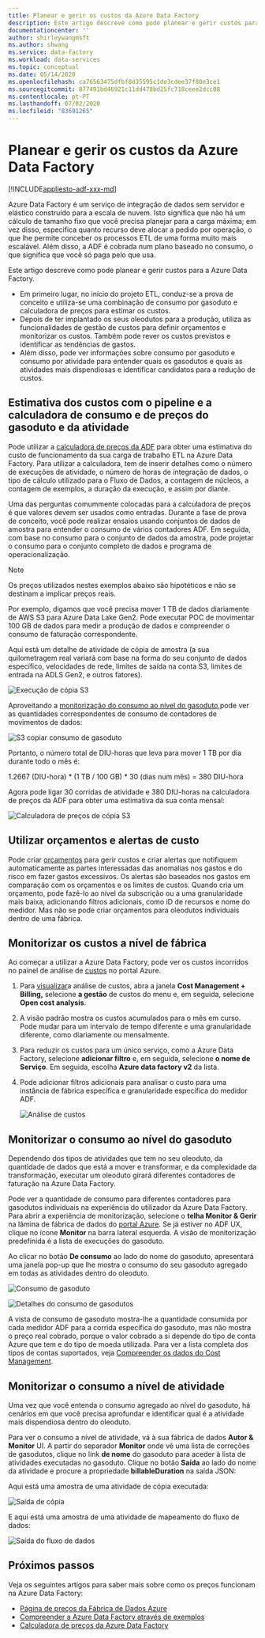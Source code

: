 ```yaml
---
title: Planear e gerir os custos da Azure Data Factory
description: Este artigo descreve como pode planear e gerir custos para a Azure Data Factory
documentationcenter: ''
author: shirleywangmsft
ms.author: shwang
ms.service: data-factory
ms.workload: data-services
ms.topic: conceptual
ms.date: 05/14/2020
ms.openlocfilehash: ca76563475dfbf8d35595c1de3cdee37f80e3ce1
ms.sourcegitcommit: 877491bd46921c11dd478bd25fc718ceee2dcc08
ms.contentlocale: pt-PT
ms.lasthandoff: 07/02/2020
ms.locfileid: "83691265"
---
```

# <a name="plan-and-manage-costs-for-azure-data-factory"></a>Planear e gerir os custos da Azure Data Factory

[!INCLUDE[appliesto-adf-xxx-md](includes/appliesto-adf-xxx-md.md)]

Azure Data Factory é um serviço de integração de dados sem servidor e elástico construído para a escala de nuvem.  Isto significa que não há um cálculo de tamanho fixo que você precisa planejar para a carga máxima; em vez disso, especifica quanto recurso deve alocar a pedido por operação, o que lhe permite conceber os processos ETL de uma forma muito mais escalável. Além disso, a ADF é cobrada num plano baseado no consumo, o que significa que você só paga pelo que usa.

Este artigo descreve como pode planear e gerir custos para a Azure Data Factory.

*   Em primeiro lugar, no início do projeto ETL, conduz-se a prova de conceito e utiliza-se uma combinação de consumo por gasoduto e calculadora de preços para estimar os custos.
*   Depois de ter implantado os seus oleodutos para a produção, utiliza as funcionalidades de gestão de custos para definir orçamentos e monitorizar os custos. Também pode rever os custos previstos e identificar as tendências de gastos.
*   Além disso, pode ver informações sobre consumo por gasoduto e consumo por atividade para entender quais os gasodutos e quais as atividades mais dispendiosas e identificar candidatos para a redução de custos.

## <a name="estimate-costs-using-pipeline-and-activity-run-consumption-and-pricing-calculator"></a>Estimativa dos custos com o pipeline e a calculadora de consumo e de preços do gasoduto e da atividade

Pode utilizar a [calculadora de preços da ADF](https://azure.microsoft.com/pricing/calculator/?service=data-factory) para obter uma estimativa do custo de funcionamento da sua carga de trabalho ETL na Azure Data Factory.  Para utilizar a calculadora, tem de inserir detalhes como o número de execuções de atividade, o número de horas de integração de dados, o tipo de cálculo utilizado para o Fluxo de Dados, a contagem de núcleos, a contagem de exemplos, a duração da execução, e assim por diante.

Uma das perguntas comummente colocadas para a calculadora de preços é que valores devem ser usados como entradas.  Durante a fase de prova de conceito, você pode realizar ensaios usando conjuntos de dados de amostra para entender o consumo de vários contadores ADF.  Em seguida, com base no consumo para o conjunto de dados da amostra, pode projetar o consumo para o conjunto completo de dados e programa de operacionalização.

> [!NOTE]
> Os preços utilizados nestes exemplos abaixo são hipotéticos e não se destinam a implicar preços reais.

Por exemplo, digamos que você precisa mover 1 TB de dados diariamente de AWS S3 para Azure Data Lake Gen2.  Pode executar POC de movimentar 100 GB de dados para medir a produção de dados e compreender o consumo de faturação correspondente.

Aqui está um detalhe de atividade de cópia de amostra (a sua quilometragem real variará com base na forma do seu conjunto de dados específico, velocidades de rede, limites de saída na conta S3, limites de entrada na ADLS Gen2, e outros fatores).

![Execução de cópia S3](media/plan-manage-costs/s3-copy-run-details.png)

Aproveitando a [monitorização do consumo ao nível do gasoduto,](#monitor-consumption-at-pipeline-run-level)pode ver as quantidades correspondentes de consumo de contadores de movimentos de dados:

![S3 copiar consumo de gasoduto](media/plan-manage-costs/s3-copy-pipeline-consumption.png)

Portanto, o número total de DIU-horas que leva para mover 1 TB por dia durante todo o mês é:

1.2667 (DIU-hora) * (1 TB / 100 GB) * 30 (dias num mês) = 380 DIU-hora

Agora pode ligar 30 corridas de atividade e 380 DIU-horas na calculadora de preços da ADF para obter uma estimativa da sua conta mensal:

![Calculadora de preços de cópia S3](media/plan-manage-costs/s3-copy-pricing-calculator.png)

## <a name="use-budgets-and-cost-alerts"></a>Utilizar orçamentos e alertas de custo

Pode criar [orçamentos](https://docs.microsoft.com/azure/cost-management/tutorial-acm-create-budgets) para gerir custos e criar alertas que notifiquem automaticamente as partes interessadas das anomalias nos gastos e do risco em fazer gastos excessivos.  Os alertas são baseados nos gastos em comparação com os orçamentos e os limites de custos.  Quando cria um orçamento, pode fazê-lo ao nível da subscrição ou a uma granularidade mais baixa, adicionando filtros adicionais, como iD de recursos e nome do medidor.  Mas não se pode criar orçamentos para oleodutos individuais dentro de uma fábrica.

## <a name="monitor-costs-at-factory-level"></a>Monitorizar os custos a nível de fábrica

Ao começar a utilizar a Azure Data Factory, pode ver os custos incorridos no painel de análise de [custos](https://docs.microsoft.com/azure/cost-management/quick-acm-cost-analysis) no portal Azure.

1. Para [visualizar](https://docs.microsoft.com/azure/cost-management/quick-acm-cost-analysis)a análise de custos, abra a janela **Cost Management + Billing,** selecione **a gestão** de custos do menu e, em seguida, selecione **Open cost analysis**.
2. A visão padrão mostra os custos acumulados para o mês em curso.  Pode mudar para um intervalo de tempo diferente e uma granularidade diferente, como diariamente ou mensalmente.
3. Para reduzir os custos para um único serviço, como a Azure Data Factory, selecione **adicionar filtro** e, em seguida, selecione **o nome de Serviço**.  Em seguida, escolha **Azure data factory v2** da lista.
4. Pode adicionar filtros adicionais para analisar o custo para uma instância de fábrica específica e granularidade específica do medidor ADF.

   ![Análise de custos](media/plan-manage-costs/cost-analysis.png)

## <a name="monitor-consumption-at-pipeline-run-level"></a>Monitorizar o consumo ao nível do gasoduto

Dependendo dos tipos de atividades que tem no seu oleoduto, da quantidade de dados que está a mover e transformar, e da complexidade da transformação, executar um oleoduto girará diferentes contadores de faturação na Azure Data Factory.

Pode ver a quantidade de consumo para diferentes contadores para gasodutos individuais na experiência do utilizador da Azure Data Factory. Para abrir a experiência de monitorização, selecione o **telha Monitor & Gerir** na lâmina de fábrica de dados do [portal Azure](https://portal.azure.com/). Se já estiver no ADF UX, clique no ícone **Monitor** na barra lateral esquerda. A visão de monitorização predefinida é a lista de execuções do gasoduto.

Ao clicar no botão **De consumo** ao lado do nome do gasoduto, apresentará uma janela pop-up que lhe mostra o consumo do seu gasoduto agregado em todas as atividades dentro do oleoduto.

![Consumo de gasoduto](media/plan-manage-costs/pipeline-run-consumption.png)

![Detalhes do consumo de gasodutos](media/plan-manage-costs/pipeline-consumption-details.png)

A vista de consumo de gasoduto mostra-lhe a quantidade consumida por cada medidor ADF para a corrida específica do gasoduto, mas não mostra o preço real cobrado, porque o valor cobrado a si depende do tipo de conta Azure que tem e do tipo de moeda utilizada.  Para ver a lista completa dos tipos de contas suportados, veja [Compreender os dados do Cost Management](https://docs.microsoft.com/azure/cost-management-billing/costs/understand-cost-mgt-data).

## <a name="monitor-consumption-at-activity-run-level"></a>Monitorizar o consumo a nível de atividade
Uma vez que você entenda o consumo agregado ao nível do gasoduto, há cenários em que você precisa aprofundar e identificar qual é a atividade mais dispendiosa dentro do oleoduto.

Para ver o consumo a nível de atividade, vá à sua fábrica de dados **Autor & Monitor** UI. A partir do separador **Monitor** onde vê uma lista de correções de gasodutos, clique no link **de nome** do gasoduto para aceder à lista de atividades executadas no gasoduto.  Clique no botão **Saída** ao lado do nome da atividade e procure a propriedade **billableDuration** na saída JSON:

Aqui está uma amostra de uma atividade de cópia executada:

![Saída de cópia](media/plan-manage-costs/copy-output.png)

E aqui está uma amostra de uma atividade de mapeamento do fluxo de dados:

![Saída do fluxo de dados](media/plan-manage-costs/dataflow-output.png)

## <a name="next-steps"></a>Próximos passos

Veja os seguintes artigos para saber mais sobre como os preços funcionam na Azure Data Factory:

- [Página de preços da Fábrica de Dados Azure](https://azure.microsoft.com/pricing/details/data-factory/ssis/)
- [Compreender a Azure Data Factory através de exemplos](https://docs.microsoft.com/azure/data-factory/pricing-concepts)
- [Calculadora de preços da Azure Data Factory](https://azure.microsoft.com/pricing/calculator/?service=data-factory)
